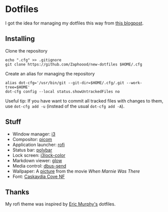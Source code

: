 # Dotfiles
I got the idea for managing my dotfiles this way from [this blogpost](https://www.ackama.com/what-we-think/the-best-way-to-store-your-dotfiles-a-bare-git-repository-explained/).

## Installing
Clone the repository
```
echo ".cfg" >> .gitignore
git clone https://github.com/Zaphoood/new-dotfiles $HOME/.cfg
```

Create an alias for managing the repository
```
alias dot-cfg='/usr/bin/git --git-dir=$HOME/.cfg/.git --work-tree=$HOME'
dot-cfg config --local status.showUntrackedFiles no
```

Useful tip: If you have want to commit all tracked files with changes to them, use `dot-cfg add -u` (instead of the usual `dot-cfg add -A`).

## Stuff
 * Window manager: [i3](https://i3wm.org/)
 * Compositor: [picom](https://github.com/yshui/picom)
 * Application launcher: [rofi](https://github.com/davatorium/rofi)
 * Status bar: [polybar](https://github.com/polybar/polybar)
 * Lock screen: [i3lock-color](https://github.com/Raymo111/i3lock-color)
 * Markdown viewer: [glow](https://github.com/charmbracelet/glow)
 * Media control: [dbus-send](https://linux.die.net/man/1/dbus-send)
 * Wallpaper: A [picture](https://wallpaperaccess.com/download/when-marnie-was-there-2298398) from the movie *When Marnie Was There*
 * Font: [Caskaydia Cove NF](https://eng.m.fontke.com/font/64992431/download/)

## Thanks
My rofi theme was inspired by [Eric Murphy's](https://github.com/ericmurphyxyz/archrice) dotfiles.
